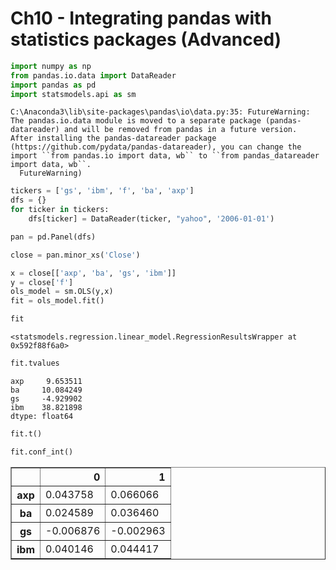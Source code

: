 
# Ch10 - Integrating pandas with statistics packages (Advanced)


```python
import numpy as np
from pandas.io.data import DataReader
import pandas as pd
import statsmodels.api as sm
```

    C:\Anaconda3\lib\site-packages\pandas\io\data.py:35: FutureWarning: 
    The pandas.io.data module is moved to a separate package (pandas-datareader) and will be removed from pandas in a future version.
    After installing the pandas-datareader package (https://github.com/pydata/pandas-datareader), you can change the import ``from pandas.io import data, wb`` to ``from pandas_datareader import data, wb``.
      FutureWarning)
    


```python
tickers = ['gs', 'ibm', 'f', 'ba', 'axp']
dfs = {}
for ticker in tickers:
    dfs[ticker] = DataReader(ticker, "yahoo", '2006-01-01')
```


```python
pan = pd.Panel(dfs)
```


```python
close = pan.minor_xs('Close')
```


```python
x = close[['axp', 'ba', 'gs', 'ibm']]
y = close['f']
ols_model = sm.OLS(y,x)
fit = ols_model.fit()
```


```python
fit
```




    <statsmodels.regression.linear_model.RegressionResultsWrapper at 0x592f88f6a0>




```python
fit.tvalues
```




    axp     9.653511
    ba     10.084249
    gs     -4.929902
    ibm    38.821898
    dtype: float64




```python
fit.t()
```


```python
fit.conf_int()
```




<div>
<table border="1" class="dataframe">
  <thead>
    <tr style="text-align: right;">
      <th></th>
      <th>0</th>
      <th>1</th>
    </tr>
  </thead>
  <tbody>
    <tr>
      <th>axp</th>
      <td>0.043758</td>
      <td>0.066066</td>
    </tr>
    <tr>
      <th>ba</th>
      <td>0.024589</td>
      <td>0.036460</td>
    </tr>
    <tr>
      <th>gs</th>
      <td>-0.006876</td>
      <td>-0.002963</td>
    </tr>
    <tr>
      <th>ibm</th>
      <td>0.040146</td>
      <td>0.044417</td>
    </tr>
  </tbody>
</table>
</div>




```python

```

